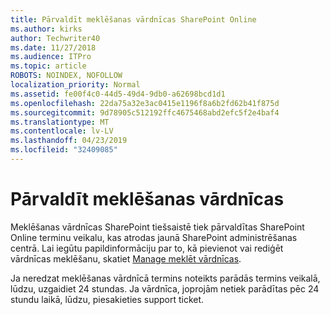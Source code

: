 ```yaml
---
title: Pārvaldīt meklēšanas vārdnīcas SharePoint Online
ms.author: kirks
author: Techwriter40
ms.date: 11/27/2018
ms.audience: ITPro
ms.topic: article
ROBOTS: NOINDEX, NOFOLLOW
localization_priority: Normal
ms.assetid: fe00f4c0-44d5-49d4-9db0-a62698bcd1d1
ms.openlocfilehash: 22da75a32e3ac0415e1196f8a6b2fd62b41f875d
ms.sourcegitcommit: 9d78905c512192ffc4675468abd2efc5f2e4baf4
ms.translationtype: MT
ms.contentlocale: lv-LV
ms.lasthandoff: 04/23/2019
ms.locfileid: "32409085"
---
```

# <a name="manage-search-dictionaries"></a>Pārvaldīt meklēšanas vārdnīcas

Meklēšanas vārdnīcas SharePoint tiešsaistē tiek pārvaldītas SharePoint Online terminu veikalu, kas atrodas jaunā SharePoint administrēšanas centrā. Lai iegūtu papildinformāciju par to, kā pievienot vai rediģēt vārdnīcas meklēšanu, skatiet [Manage meklēt vārdnīcas](https://go.microsoft.com/fwlink/?linkid=2044669&amp;clcid=0x409).
  
Ja neredzat meklēšanas vārdnīcā termins noteikts parādās termins veikalā, lūdzu, uzgaidiet 24 stundas. Ja vārdnīca, joprojām netiek parādītas pēc 24 stundu laikā, lūdzu, piesakieties support ticket.
  

